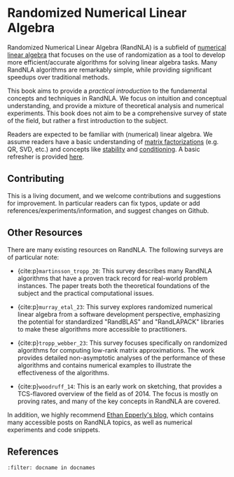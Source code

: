 # Randomized Numerical Linear Algebra

Randomized Numerical Linear Algebra (RandNLA) is a subfield of [numerical linear algebra](https://en.wikipedia.org/wiki/Numerical_linear_algebra) that focuses on the use of randomization as a tool to develop more efficient/accurate algorithms for solving linear algebra tasks.
Many RandNLA algorithms are remarkably simple, while providing significant speedups over traditional methods.

This book aims to provide a *practical introduction* to the fundamental concepts and techniques in RandNLA. 
We focus on intuition and conceptual understanding, and provide a mixture of theoretical analysis and  numerical experiments.
This book does not aim to be a comprehensive survey of state of the field, but rather a first introduction to the subject.

Readers are expected to be familiar with (numerical) linear algebra.
We assume readers have a basic understanding of [matrix factorizations](https://en.wikipedia.org/wiki/Matrix_decomposition) (e.g. QR, SVD, etc.) and concepts like [stability](https://en.wikipedia.org/wiki/Numerical_stability) and [conditioning](https://en.wikipedia.org/wiki/Condition_number).
A basic refresher is provided [here](../Background/review.ipynb).

## Contributing

This is a living document, and we welcome contributions and suggestions for improvement.
In particular readers can fix typos, update or add references/experiments/information, and suggest changes on Github.



## Other Resources


There are many existing resources on RandNLA. The following surveys are of particular note:

- {cite:p}`martinsson_tropp_20`: This survey describes many RandNLA algorithms that have a proven track record for real-world problem instances. The paper treats both the theoretical foundations of the subject and the practical computational issues. 

- {cite:p}`murray_etal_23`: This survey explores randomized numerical linear algebra from a software development perspective, emphasizing the potential for standardized "RandBLAS" and "RandLAPACK" libraries to make these algorithms more accessible to practitioners. 

- {cite:p}`tropp_webber_23`: This survey focuses specifically on randomized algorithms for computing low-rank matrix approximations. The work provides detailed non-asymptotic analyses of the performance of these algorithms and contains numerical examples to illustrate the effectiveness of the algorithms.

- {cite:p}`woodruff_14`: This is an early work on sketching, that provides a TCS-flavored overview of the field as of 2014. The focus is mostly on proving rates, and many of the key concepts in RandNLA are covered.

In addition, we highly recommend [Ethan Epperly's blog](https://www.ethanepperly.com/index.php/posts-by-topic/), which contains many accessible posts on RandNLA topics, as well as numerical experiments and code snippets.


## References
```{bibliography}
:filter: docname in docnames
```